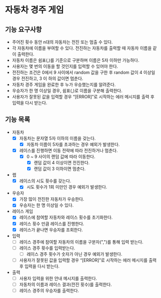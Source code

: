 # 자동차 경주 게임

## 기능 요구사항

- 주어진 횟수 동안 n대의 자동차는 전진 또는 멈출 수 있다.
- 각 자동차에 이름을 부여할 수 있다. 전진하는 자동차를 출력할 때 자동차 이름을 같이 출력한다.
- 자동차 이름은 쉼표(,)를 기준으로 구분하며 이름은 5자 이하만 가능하다.
- 사용자는 몇 번의 이동을 할 것인지를 입력할 수 있어야 한다.
- 전진하는 조건은 0에서 9 사이에서 random 값을 구한 후 random 값이 4 이상일 경우 전진하고, 3 이 하의 값이면 멈춘다.
- 자동차 경주 게임을 완료한 후 누가 우승했는지를 알려준다.
- 우승자가 한 명 이상일 경우, 쉼표(,)로 이름을 구분해 출력한다.
- 사용자가 잘못된 값을 입력할 경우 “[ERROR]”로 시작하는 에러 메시지를 출력 후 입력을 다시 받는다.

## 기능 목록

- 자동차
    - [x] 자동차는 문자열 5자 이하의 이름을 갖는다.
        - [x] 자동차 이름이 5자를 초과하는 경우 예외가 발생한다.
    - [x] 레이스를 진행하면 이동 전략에 따라 전진하거나 멈춘다.
        - [x] 0 ~ 9 사이의 랜덤 값에 따라 이동한다.
            - [x] 랜덤 값이 4 이상이면 전진한다.
            - [x] 랜덤 값이 3 이하이면 멈춘다.

- 랩
    - [x] 레이스의 시도 횟수를 갖는다.
        - [x] 시도 횟수가 1회 미만인 경우 예외가 발생한다.

- 우승자
    - [x] 가장 많이 전진한 자동차가 우승한다.
    - [x] 우승자는 한 명 이상일 수 있다.

- 레이스 게임
    - [x] 레이스에 참여할 자동차와 레이스 횟수를 초기화한다.
    - [x] 레이스 횟수 만큼 레이스를 진행한다.
    - [x] 레이스가 끝나면 우승자를 조회한다.
    
- 입력
    - [ ] 레이스 경주에 참여할 자동차의 이름을 구분자(",")를 통해 입력 받는다.
    - [ ] 레이스 경주 횟수를 입력받는다.
        - [ ] 레이스 경주 횟수가 숫자가 아닌 경우 예외가 발생한다.
    - [ ] 사용자가 잘못된 값을 입력할 경우 “[ERROR]”로 시작하는 에러 메시지를 출력 후 입력을 다시 받는다.

- 출력
    - [ ] 사용자 입력을 위한 안내 메시지를 출력한다.
    - [ ] 자동차의 이름과 레이스 결과(전진 횟수)를 출력한다.
    - [ ] 레이스 경주의 우승자를 출력한다.
